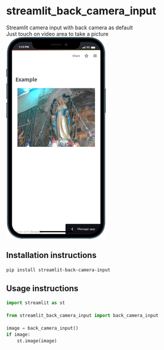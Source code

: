 # streamlit_back_camera_input
Streamlit camera input with back camera as default  
Just touch on video area to take a picture
![image](image.png)

## Installation instructions

```sh
pip install streamlit-back-camera-input
```

## Usage instructions

```python
import streamlit as st

from streamlit_back_camera_input import back_camera_input

image = back_camera_input()
if image:
    st.image(image)
```
